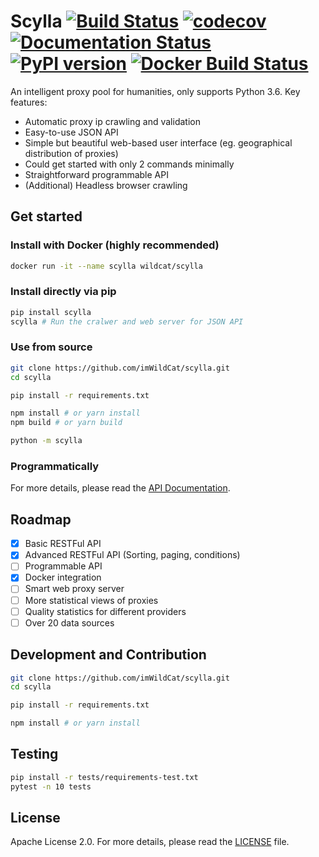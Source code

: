 Scylla [![Build Status](https://travis-ci.org/imWildCat/scylla.svg?branch=master)](https://travis-ci.org/imWildCat/scylla) [![codecov](https://codecov.io/gh/imWildCat/scylla/branch/master/graph/badge.svg)](https://codecov.io/gh/imWildCat/scylla) [![Documentation Status](https://readthedocs.org/projects/scylla-py/badge/?version=latest)](https://scylla.wildcat.io/en/latest/?badge=latest) [![PyPI version](https://badge.fury.io/py/scylla.svg)](https://badge.fury.io/py/scylla) [![Docker Build Status](https://img.shields.io/docker/build/wildcat/scylla.svg)](https://hub.docker.com/r/wildcat/scylla/) 
===

An intelligent proxy pool for humanities, only supports Python 3.6. Key features:

- Automatic proxy ip crawling and validation
- Easy-to-use JSON API
- Simple but beautiful web-based user interface (eg. geographical distribution of proxies)
- Could get started with only 2 commands minimally
- Straightforward programmable API
- (Additional) Headless browser crawling


## Get started

### Install with Docker (highly recommended)

```bash
docker run -it --name scylla wildcat/scylla
```

### Install directly via pip

```bash
pip install scylla
scylla # Run the cralwer and web server for JSON API
```

### Use from source

```bash
git clone https://github.com/imWildCat/scylla.git
cd scylla

pip install -r requirements.txt

npm install # or yarn install
npm build # or yarn build

python -m scylla
```

### Programmatically


For more details, please read the [API Documentation](http://scylla.wildcat.io/en/latest/py-modindex.html).

## Roadmap

- [x] Basic RESTFul API
- [x] Advanced RESTFul API (Sorting, paging, conditions)
- [ ] Programmable API
- [x] Docker integration
- [ ] Smart web proxy server
- [ ] More statistical views of proxies
- [ ] Quality statistics for different providers
- [ ] Over 20 data sources

## Development and Contribution

```bash
git clone https://github.com/imWildCat/scylla.git
cd scylla

pip install -r requirements.txt

npm install # or yarn install
```

## Testing

```bash
pip install -r tests/requirements-test.txt
pytest -n 10 tests
```

## License

Apache License 2.0. For more details, please read the [LICENSE](./LICENSE) file.